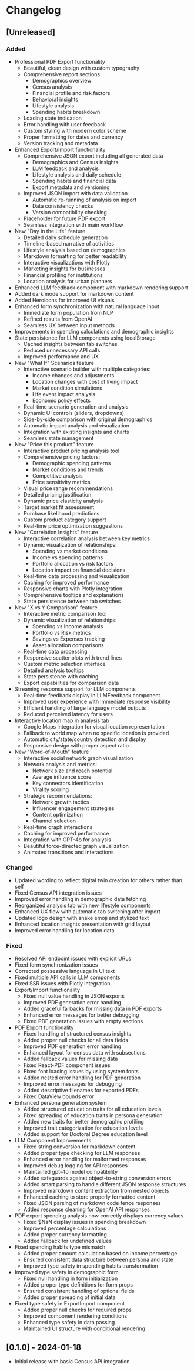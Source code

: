 # Changelog

## [Unreleased]

### Added
- Professional PDF Export functionality
  - Beautiful, clean design with custom typography
  - Comprehensive report sections:
    - Demographics overview
    - Census analysis
    - Financial profile and risk factors
    - Behavioral insights
    - Lifestyle analysis
    - Spending habits breakdown
  - Loading state indication
  - Error handling with user feedback
  - Custom styling with modern color scheme
  - Proper formatting for dates and currency
  - Version tracking and metadata
- Enhanced Export/Import functionality
  - Comprehensive JSON export including all generated data
    - Demographics and Census insights
    - LLM feedback and analysis
    - Lifestyle analysis and daily schedule
    - Spending habits and financial data
    - Export metadata and versioning
  - Improved JSON import with data validation
    - Automatic re-running of analysis on import
    - Data consistency checks
    - Version compatibility checking
  - Placeholder for future PDF export
  - Seamless integration with main workflow
- New "Day in the Life" feature
  - Detailed daily schedule generation
  - Timeline-based narrative of activities
  - Lifestyle analysis based on demographics
  - Markdown formatting for better readability
  - Interactive visualizations with Plotly
  - Marketing insights for businesses
  - Financial profiling for institutions
  - Location analysis for urban planners
- Enhanced LLM feedback component with markdown rendering support
- Added dark mode support for markdown content
- Added Heroicons for improved UI visuals
- Enhanced form synchronization with natural language input
  - Immediate form population from NLP
  - Refined results from OpenAI
  - Seamless UX between input methods
- Improvements in spending calculations and demographic insights
- State persistence for LLM components using localStorage
  - Cached insights between tab switches
  - Reduced unnecessary API calls
  - Improved performance and UX
- New "What If" Scenarios feature
  - Interactive scenario builder with multiple categories:
    - Income changes and adjustments
    - Location changes with cost of living impact
    - Market condition simulations
    - Life event impact analysis
    - Economic policy effects
  - Real-time scenario generation and analysis
  - Dynamic UI controls (sliders, dropdowns)
  - Side-by-side comparison with original demographics
  - Automatic impact analysis and visualization
  - Integration with existing insights and charts
  - Seamless state management
- New "Price this product" feature
  - Interactive product pricing analysis tool
  - Comprehensive pricing factors:
    - Demographic spending patterns
    - Market conditions and trends
    - Competitive analysis
    - Price sensitivity metrics
  - Visual price range recommendations
  - Detailed pricing justification
  - Dynamic price elasticity analysis
  - Target market fit assessment
  - Purchase likelihood predictions
  - Custom product category support
  - Real-time price optimization suggestions
- New "Correlation Insights" feature
  - Interactive correlation analysis between key metrics
  - Dynamic visualization of relationships:
    - Spending vs market conditions
    - Income vs spending patterns
    - Portfolio allocation vs risk factors
    - Location impact on financial decisions
  - Real-time data processing and visualization
  - Caching for improved performance
  - Responsive charts with Plotly integration
  - Comprehensive tooltips and explanations
  - State persistence between tab switches
- New "X vs Y Comparison" feature
  - Interactive metric comparison tool
  - Dynamic visualization of relationships:
    - Spending vs Income analysis
    - Portfolio vs Risk metrics
    - Savings vs Expenses tracking
    - Asset allocation comparisons
  - Real-time data processing
  - Responsive scatter plots with trend lines
  - Custom metric selection interface
  - Detailed analysis tooltips
  - State persistence with caching
  - Export capabilities for comparison data
- Streaming response support for LLM components
  - Real-time feedback display in LLMFeedback component
  - Improved user experience with immediate response visibility
  - Efficient handling of large language model outputs
  - Reduced perceived latency for users
- Interactive location map in analysis tab
  - Google Maps integration for visual location representation
  - Fallback to world map when no specific location is provided
  - Automatic city/state/country detection and display
  - Responsive design with proper aspect ratio
- New "Word-of-Mouth" feature
  - Interactive social network graph visualization
  - Network analysis and metrics:
    - Network size and reach potential
    - Average influence score
    - Key connectors identification
    - Virality scoring
  - Strategic recommendations:
    - Network growth tactics
    - Influencer engagement strategies
    - Content optimization
    - Channel selection
  - Real-time graph interactions
  - Caching for improved performance
  - Integration with GPT-4o for analysis
  - Beautiful force-directed graph visualization
  - Animated transitions and interactions

### Changed
- Updated wording to reflect digital twin creation for others rather than self
- Fixed Census API integration issues
- Improved error handling in demographic data fetching
- Reorganized analysis tab with new lifestyle components
- Enhanced UX flow with automatic tab switching after import
- Updated logo design with snake emoji and stylized text
- Enhanced location insights presentation with grid layout
- Improved error handling for location data

### Fixed
- Resolved API endpoint issues with explicit URLs
- Fixed form synchronization issues
- Corrected possessive language in UI text
- Fixed multiple API calls in LLM components
- Fixed SSR issues with Plotly integration
- Export/Import functionality
  - Fixed null value handling in JSON exports
  - Improved PDF generation error handling
  - Added graceful fallbacks for missing data in PDF exports
  - Enhanced error messages for better debugging
  - Fixed PDF generation issues with empty sections
- PDF Export functionality
  - Fixed handling of structured census insights
  - Added proper null checks for all data fields
  - Improved PDF generation error handling
  - Enhanced layout for census data with subsections
  - Added fallback values for missing data
  - Fixed React-PDF component issues
  - Fixed font loading issues by using system fonts
  - Added nested error handling for PDF generation
  - Improved error messages for debugging
  - Added descriptive filenames for exported PDFs
  - Fixed DataView bounds error
- Enhanced persona generation system
  - Added structured education traits for all education levels
  - Fixed spreading of education traits in persona generation
  - Added new traits for better demographic profiling
  - Improved trait categorization for education levels
  - Added support for Doctoral Degree education level
- LLM Component Improvements
  - Fixed string conversion for markdown content
  - Added proper type checking for LLM responses
  - Enhanced error handling for malformed responses
  - Improved debug logging for API responses
  - Maintained gpt-4o model compatibility
  - Added safeguards against object-to-string conversion errors
  - Added smart parsing to handle different JSON response structures
  - Improved markdown content extraction from nested objects
  - Enhanced caching to store properly formatted content
  - Fixed JSON parsing of markdown code fence responses
  - Added response cleaning for OpenAI API responses
- PDF export spending analysis now correctly displays currency values
  - Fixed $NaN display issues in spending breakdown
  - Improved percentage calculations
  - Added proper currency formatting
  - Added fallback for undefined values
- Fixed spending habits type mismatch
  - Added proper amount calculation based on income percentage
  - Ensured consistent data structure between persona and state
  - Improved type safety in spending habits transformation
- Improved type safety in demographic form
  - Fixed null handling in form initialization
  - Added proper type definitions for form props
  - Ensured consistent handling of optional fields
  - Added proper spreading of initial data
- Fixed type safety in ExportImport component
  - Added proper null checks for required props
  - Improved component rendering conditions
  - Enhanced type safety in data passing
  - Maintained UI structure with conditional rendering

## [0.1.0] - 2024-01-18
- Initial release with basic Census API integration 